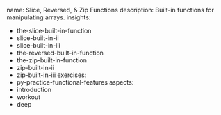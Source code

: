 name: Slice, Reversed, & Zip Functions
description: Built-in functions for manipulating arrays.
insights:
  - the-slice-built-in-function
  - slice-built-in-ii
  - slice-built-in-iii
  - the-reversed-built-in-function
  - the-zip-built-in-function
  - zip-built-in-ii
  - zip-built-in-iii
exercises:
  - py-practice-functional-features
aspects:
  - introduction
  - workout
  - deep